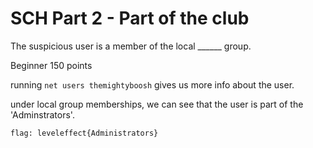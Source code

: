# SCH Part 2 - Part of the club 

The suspicious user is a member of the local ______ group.

Beginner 
150 points 

running `net users themightyboosh` gives us more info about the user.

under local group memberships, we can see that the user is part of the 'Adminstrators'.

`flag: leveleffect{Administrators}`
